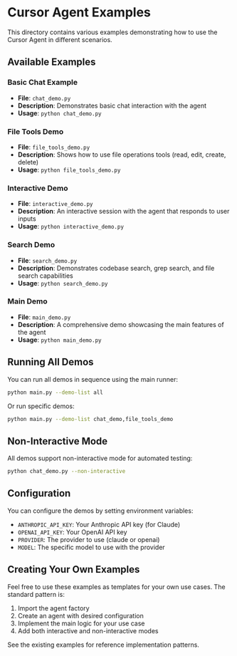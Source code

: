 # Cursor Agent Examples

This directory contains various examples demonstrating how to use the Cursor Agent in different scenarios.

## Available Examples

### Basic Chat Example
- **File**: `chat_demo.py`
- **Description**: Demonstrates basic chat interaction with the agent
- **Usage**: `python chat_demo.py`

### File Tools Demo
- **File**: `file_tools_demo.py`
- **Description**: Shows how to use file operations tools (read, edit, create, delete)
- **Usage**: `python file_tools_demo.py`

### Interactive Demo
- **File**: `interactive_demo.py`
- **Description**: An interactive session with the agent that responds to user inputs
- **Usage**: `python interactive_demo.py`

### Search Demo
- **File**: `search_demo.py`
- **Description**: Demonstrates codebase search, grep search, and file search capabilities
- **Usage**: `python search_demo.py`

### Main Demo
- **File**: `main_demo.py`
- **Description**: A comprehensive demo showcasing the main features of the agent
- **Usage**: `python main_demo.py`

## Running All Demos

You can run all demos in sequence using the main runner:

```bash
python main.py --demo-list all
```

Or run specific demos:

```bash
python main.py --demo-list chat_demo,file_tools_demo
```

## Non-Interactive Mode

All demos support non-interactive mode for automated testing:

```bash
python chat_demo.py --non-interactive
```

## Configuration

You can configure the demos by setting environment variables:

- `ANTHROPIC_API_KEY`: Your Anthropic API key (for Claude)
- `OPENAI_API_KEY`: Your OpenAI API key
- `PROVIDER`: The provider to use (claude or openai)
- `MODEL`: The specific model to use with the provider

## Creating Your Own Examples

Feel free to use these examples as templates for your own use cases. The standard pattern is:

1. Import the agent factory
2. Create an agent with desired configuration
3. Implement the main logic for your use case
4. Add both interactive and non-interactive modes

See the existing examples for reference implementation patterns. 